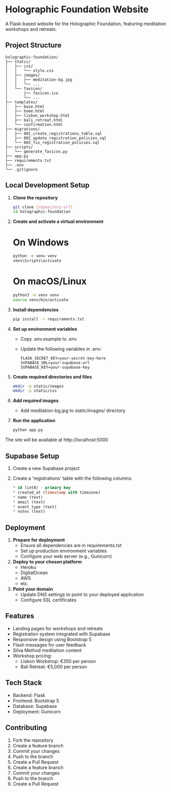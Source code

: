 # Holographic Foundation Website

A Flask-based website for the Holographic Foundation, featuring meditation workshops and retreats.

## Project Structure

```
holographic-foundation/
├── static/
│   ├── css/
│   │   └── style.css
│   ├── images/
│   │   ├── meditation-bg.jpg
│   │   └── ...
│   └── favicon/
│       ├── favicon.ico
│       └── ...
├── templates/
│   ├── base.html
│   ├── home.html
│   ├── lisbon_workshop.html
│   ├── bali_retreat.html
│   └── confirmation.html
├── migrations/
│   ├── 001_create_registrations_table.sql
│   ├── 002_update_registration_policies.sql
│   └── 003_fix_registration_policies.sql
├── scripts/
│   └── generate_favicon.py
├── app.py
├── requirements.txt
├── .env
└── .gitignore
```

## Local Development Setup


1. **Clone the repository**

   ```bash
   git clone [repository-url]
   cd holographic-foundation
   ```
2. **Create and activate a virtual environment**

   # On Windows

   ```bash
   python -m venv venv
   venv\Scripts\activate
   ```

   # On macOS/Linux

   ```bash
   python3 -m venv venv
   source venv/bin/activate
   ```
3. **Install dependencies**

   ```bash
   pip install -r requirements.txt
   ```
4. **Set up environment variables**
   * Copy .env.example to .env
   * Update the following variables in .env:

     ```env
     FLASK_SECRET_KEY=your-secret-key-here
     SUPABASE_URL=your-supabase-url
     SUPABASE_KEY=your-supabase-key
     ```
5. **Create required directories and files**

   ```bash
   mkdir -p static/images
   mkdir -p static/css
   ```
6. **Add required images**
   * Add meditation-bg.jpg to static/images/ directory
7. **Run the application**

   ```bash
   python app.py
   ```

The site will be available at http://localhost:5000

## Supabase Setup


1. Create a new Supabase project
2. Create a 'registrations' table with the following columns:

   ```sql
   * id (int8) - primary key
   * created_at (timestamp with timezone)
   * name (text)
   * email (text)
   * event_type (text)
   * notes (text)
   ```

## Deployment


1. **Prepare for deployment**
   * Ensure all dependencies are in requirements.txt
   * Set up production environment variables
   * Configure your web server (e.g., Gunicorn)
2. **Deploy to your chosen platform**
   * Heroku
   * DigitalOcean
   * AWS
   * etc.
3. **Point your domain**
   * Update DNS settings to point to your deployed application
   * Configure SSL certificates

## Features

* Landing pages for workshops and retreats
* Registration system integrated with Supabase
* Responsive design using Bootstrap 5
* Flash messages for user feedback
* Silva Method meditation content
* Workshop pricing:
  * Lisbon Workshop: €350 per person
  * Bali Retreat: €5,000 per person

## Tech Stack

* Backend: Flask
* Frontend: Bootstrap 5
* Database: Supabase
* Deployment: Gunicorn

## Contributing


1. Fork the repository
2. Create a feature branch
3. Commit your changes
4. Push to the branch
5. Create a Pull Request
6. Create a feature branch
7. Commit your changes
8. Push to the branch
9. Create a Pull Request


